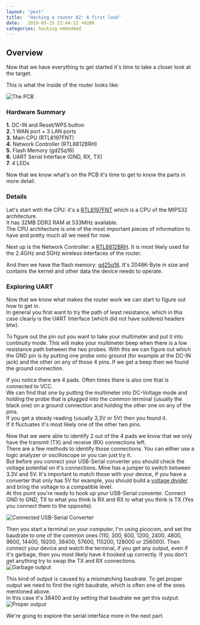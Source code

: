 ```yaml
---
layout: "post"
title:  "Hacking a router 02: A first look"
date:   2019-05-15 22:44:12 +0200
categories: hacking embedded
---
```



## Overview
Now that we have everything to get started it's time to take a closer look at the target.

This is what the inside of the router looks like:

![The PCB](/{{site.baseurl}}/assets/hackingARouter/02/pcb.jpg)

### Hardware Summary

**1.**  DC-IN and Reset/WPS button  
**2.**  1 WAN port + 3 LAN ports  
**3.**  Main CPU (RTL8197FNT)  
**4.**  Network Controller (RTL8812BRH)  
**5.**  Flash Memory (gd25q16)  
**6.**  UART Serial Interface (GND, RX, TX)  
**7.**  4 LEDs  

Now that we know what's on the PCB it's time to get to know the parts in more detail.  

### Details

Let's start with the CPU: it's a [RTL8197FNT](https://www.realtek.com/en/products/communications-network-ics/item/rtl8197f) which is a CPU of the MIPS32 architecture.  
It has 32MB DDR2 RAM at 533MHz available.  
The CPU architecture is one of the most important pieces of information to have and pretty much all we need for now.   

Next up is the Network Controller: a [RTL8812BRH](https://www.realtek.com/en/products/communications-network-ics/item/rtl8812brh). It is most likely used for the 2.4GHz and 5GHz wireless interfaces of the router.  

And then we have the flash memory: [gd25q16](http://www.elm-tech.com/en/products/spi-flash-memory/gd25q16/gd25q16.pdf). It's 2048K-Byte in size and contains the kernel and other data the device needs to operate.


### Exploring UART
Now that we know what makes the router work we can start to figure out how to get in.  
In general you first want to try the path of least resistance, which in this case clearly is the UART Interface (which did not have soldered headers btw).  

To figure out the pin out you want to take your multimeter and put it into continuity mode. This will make your multimeter beep when there is a low resistance path between the two probes. With this we can figure out which the GND pin is by putting one probe onto ground (for example at the DC-IN jack) and the other on any of those 4 pins. If we get a beep then we found the ground connection.

If you notice there are 4 pads. Often times there is also one that is connected to VCC.  
We can find that one by putting the multimeter into DC-Voltage mode and holding the probe that is plugged into the common terminal (usually the black one) on a ground connection and holding the other one on any of the pins.  
If you get a steady reading (usually 3,3V or 5V) then you found it.  
If it fluctuates it's most likely one of the other two pins.  

Now that we were able to identify 2 out of the 4 pads we know that we only have the transmit (TX) and receive (RX) connections left.  
There are a few methods to identify those connections. You can either use a logic analyzer or oscilloscope or you can just try it.  
But before you connect your USB-Serial converter you should check the voltage potential on it's connections. Mine has a jumper to switch between 3.3V and 5V. It's important to match those with your device, if you have a converter that only has 5V for example, you should build a [voltage divider](https://www.instructables.com/id/Simple-Voltage-Divider/) and bring the voltage to a compatible level.  
At this point you're ready to hook up your USB-Serial converter. Connect GND to GND, TX to what you think is RX and RX to what you think is TX (Yes you connect them to the opposite).  

![Connected USB-Serial Converter](/{{site.baseurl}}/assets/hackingARouter/02/connected.jpg)

Then you start a terminal on your computer, I'm using picocom, and set the baudrate to one of the common ones (110, 300, 600, 1200, 2400, 4800, 9600, 14400, 19200, 38400, 57600, 115200, 128000 or 256000). Then connect your device and watch the terminal, if you get any output, even if it's garbage, then you most likely have it hooked up correctly. If you don't get anything try to swap the TX and RX connections.  
![Garbage output](/{{site.baseurl}}/assets/hackingARouter/02/garbage.gif)

This kind of output is caused by a mismatching baudrate. To get proper output we need to find the right baudrate, which is often one of the ones mentioned above.  
In this case it's 38400 and by setting that baudrate we get this output:  
![Proper output](/{{site.baseurl}}/assets/hackingARouter/02/output.gif)  

We're going to explore the serial interface more in the next part.